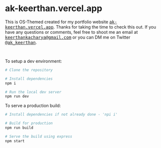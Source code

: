 # ak-keerthan.vercel.app

This is OS-Themed created for my portfolio website <a href="https://ak-keerthan.vercel.app/"><samp>ak-keerthan.vercel.app</samp></a>. Thanks for taking the time to check this out. If you have any questions or comments, feel free to shoot me an email at <samp><a href="mailto:keerthankacharya@gmail.com">keerthankacharya@gmail.com</a></samp> or you can DM me on Twitter <a href="https://twitter.com/ak_keerthan"><samp>@ak_keerthan</samp></a>.

<br>

To setup a dev environment:

```bash
# Clone the repository

# Install dependencies 
npm i

# Run the local dev server
npm run dev
```

To serve a production build:

```bash
# Install dependencies if not already done - 'npi i'

# Build for production
npm run build

# Serve the build using express
npm start
```

